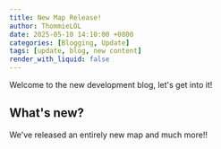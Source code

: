 ```yaml
---
title: New Map Release!
author: ThommieLOL
date: 2025-05-10 14:10:00 +0800
categories: [Blogging, Update]
tags: [update, blog, new content]
render_with_liquid: false
---
```


Welcome to the new development blog, let's get into it!

## What's new?

We've released an entirely new map and much more!!
